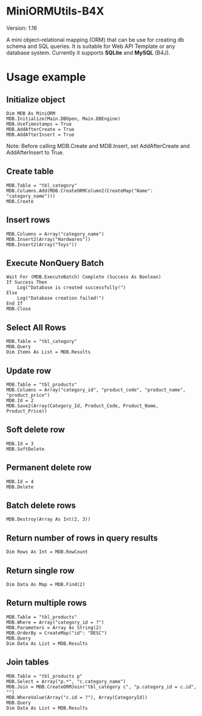 # MiniORMUtils-B4X
Version: 1.16

A mini object–relational mapping (ORM) that can be use for creating db schema and SQL queries.
It is suitable for Web API Template or any database system.
Currently it supports **SQLite** and **MySQL** (B4J).

# Usage example

## Initialize object
```
Dim MDB As MiniORM
MDB.Initialize(Main.DBOpen, Main.DBEngine)
MDB.UseTimestamps = True
MDB.AddAfterCreate = True
MDB.AddAfterInsert = True
```
Note: Before calling MDB.Create and MDB.Insert, set AddAfterCreate and AddAfterInsert to True.

## Create table
```
MDB.Table = "tbl_category"
MDB.Columns.Add(MDB.CreateORMColumn2(CreateMap("Name": "category_name")))
MDB.Create
```

## Insert rows
```
MDB.Columns = Array("category_name")
MDB.Insert2(Array("Hardwares"))
MDB.Insert2(Array("Toys"))
```

## Execute NonQuery Batch
```
Wait For (MDB.ExecuteBatch) Complete (Success As Boolean)
If Success Then
    Log("Database is created successfully!")
Else
    Log("Database creation failed!")
End If
MDB.Close
```

## Select All Rows
```
MDB.Table = "tbl_category"
MDB.Query
Dim Items As List = MDB.Results
```

## Update row
```
MDB.Table = "tbl_products"
MDB.Columns = Array("category_id", "product_code", "product_name", "product_price")
MDB.Id = 2
MDB.Save2(Array(Category_Id, Product_Code, Product_Name, Product_Price))
```

## Soft delete row
```
MDB.Id = 3
MDB.SoftDelete
```

## Permanent delete row
```
MDB.Id = 4
MDB.Delete
```

## Batch delete rows
```
MDB.Destroy(Array As Int(2, 3))
```

## Return number of rows in query results
```
Dim Rows As Int = MDB.RowCount
```

## Return single row
```
Dim Data As Map = MDB.Find(2)
```

## Return multiple rows
```
MDB.Table = "tbl_products"
MDB.Where = Array("category_id = ?")
MDB.Parameters = Array As String(2)
MDB.OrderBy = CreateMap("id": "DESC")
MDB.Query
Dim Data As List = MDB.Results
```

## Join tables
```
MDB.Table = "tbl_products p"
MDB.Select = Array("p.*", "c.category_name")
MDB.Join = MDB.CreateORMJoin("tbl_category c", "p.category_id = c.id", "")
MDB.WhereValue(Array("c.id = ?"), Array(CategoryId))
MDB.Query
Dim Data As List = MDB.Results
```
